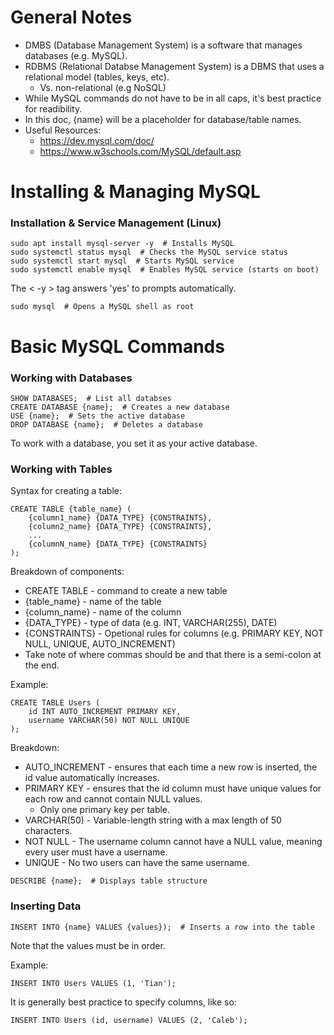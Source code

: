# General Notes

- DMBS (Database Management System) is a software that manages databases (e.g. MySQL).
- RDBMS (Relational Databse Management System) is a DBMS that uses a relational model (tables, keys, etc).
  - Vs. non-relational (e.g NoSQL)
- While MySQL commands do not have to be in all caps, it's best practice for readibility.
- In this doc, {name} will be a placeholder for database/table names. 
- Useful Resources:
  - https://dev.mysql.com/doc/
  - https://www.w3schools.com/MySQL/default.asp

# Installing & Managing MySQL

### Installation & Service Management (Linux)
```
sudo apt install mysql-server -y  # Installs MySQL
sudo systemctl status mysql  # Checks the MySQL service status
sudo systemctl start mysql  # Starts MySQL service
sudo systemctl enable mysql  # Enables MySQL service (starts on boot)
```
The < -y > tag answers 'yes' to prompts automatically. 

```
sudo mysql  # Opens a MySQL shell as root
```

# Basic MySQL Commands

### Working with Databases
```
SHOW DATABASES;  # List all databses
CREATE DATABASE {name};  # Creates a new database
USE {name};  # Sets the active database 
DROP DATABASE {name};  # Deletes a database
```
To work with a database, you set it as your active database. 

### Working with Tables

Syntax for creating a table: 
```
CREATE TABLE {table_name} (
    {column1_name} {DATA_TYPE} {CONSTRAINTS},
    {column2_name} {DATA_TYPE} {CONSTRAINTS},
    ...
    {columnN_name} {DATA_TYPE} {CONSTRAINTS}
);
```
Breakdown of components:
- CREATE TABLE - command to create a new table
- {table_name} - name of the table
- {column_name} - name of the column
- {DATA_TYPE} - type of data (e.g. INT, VARCHAR(255), DATE)
- {CONSTRAINTS} - Opetional rules for columns (e.g. PRIMARY KEY, NOT NULL, UNIQUE, AUTO_INCREMENT)
- Take note of where commas should be and that there is a semi-colon at the end. 

Example:
```
CREATE TABLE Users (
    id INT AUTO_INCREMENT PRIMARY KEY,
    username VARCHAR(50) NOT NULL UNIQUE
);
```
Breakdown:
- AUTO_INCREMENT - ensures that each time a new row is inserted, the id value automatically increases.
- PRIMARY KEY - ensures that the id column must have unique values for each row and cannot contain NULL values.
  - Only one primary key per table.
- VARCHAR(50) - Variable-length string with a max length of 50 characters.
- NOT NULL - The username column cannot have a NULL value, meaning every user must have a username.
- UNIQUE - No two users can have the same username.

```
DESCRIBE {name};  # Displays table structure
```

### Inserting Data
```
INSERT INTO {name} VALUES {values});  # Inserts a row into the table
```
Note that the values must be in order.

Example:
```
INSERT INTO Users VALUES (1, 'Tian');
```
It is generally best practice to specify columns, like so:
```
INSERT INTO Users (id, username) VALUES (2, 'Caleb');
```




